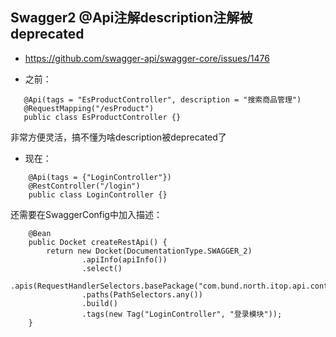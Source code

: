 ## Swagger2 @Api注解description注解被deprecated
+ https://github.com/swagger-api/swagger-core/issues/1476

+ 之前：
```
   @Api(tags = "EsProductController", description = "搜索商品管理")
   @RequestMapping("/esProduct")
   public class EsProductController {}
```
非常方便灵活，搞不懂为啥description被deprecated了

+ 现在：
```
    @Api(tags = {"LoginController"})
    @RestController("/login")
    public class LoginController {}
```
还需要在SwaggerConfig中加入描述：
```
    @Bean
	public Docket createRestApi() {
		return new Docket(DocumentationType.SWAGGER_2)
				.apiInfo(apiInfo())
				.select()
				.apis(RequestHandlerSelectors.basePackage("com.bund.north.itop.api.controller"))
				.paths(PathSelectors.any())
				.build()
				.tags(new Tag("LoginController", "登录模块"));
	}
```